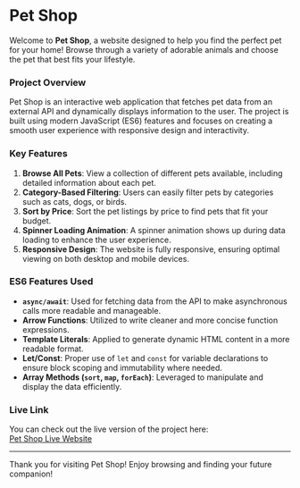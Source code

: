 # Pet Shop

Welcome to **Pet Shop**, a website designed to help you find the perfect pet for your home! Browse through a variety of adorable animals and choose the pet that best fits your lifestyle.

### Project Overview
Pet Shop is an interactive web application that fetches pet data from an external API and dynamically displays information to the user. The project is built using modern JavaScript (ES6) features and focuses on creating a smooth user experience with responsive design and interactivity.

### Key Features
1. **Browse All Pets**: View a collection of different pets available, including detailed information about each pet.
2. **Category-Based Filtering**: Users can easily filter pets by categories such as cats, dogs, or birds.
3. **Sort by Price**: Sort the pet listings by price to find pets that fit your budget.
4. **Spinner Loading Animation**: A spinner animation shows up during data loading to enhance the user experience.
5. **Responsive Design**: The website is fully responsive, ensuring optimal viewing on both desktop and mobile devices.

### ES6 Features Used
- **`async/await`**: Used for fetching data from the API to make asynchronous calls more readable and manageable.
- **Arrow Functions**: Utilized to write cleaner and more concise function expressions.
- **Template Literals**: Applied to generate dynamic HTML content in a more readable format.
- **Let/Const**: Proper use of `let` and `const` for variable declarations to ensure block scoping and immutability where needed.
- **Array Methods (`sort`, `map`, `forEach`)**: Leveraged to manipulate and display the data efficiently.

### Live Link
You can check out the live version of the project here:  
[Pet Shop Live Website](https://petshop513.netlify.app)

---

Thank you for visiting Pet Shop! Enjoy browsing and finding your future companion!
